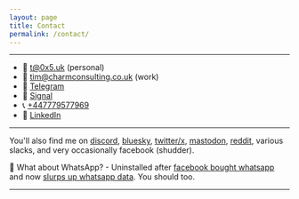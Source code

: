 ```yaml
---
layout: page
title: Contact
permalink: /contact/
---
```


---

- 📧 [t@0x5.uk](mailto:t+blog@0x5.uk) (personal)
- 📧 [tim@charmconsulting.co.uk](mailto:tim@charmconsulting.co.uk) (work)
- 💬 [Telegram](https://t.me/tim_abell)
- 💬 [Signal](https://signal.me/#eu/Hl987PqWXi7vbnqoVzw7domkvV615AS4fu95GtncR8qG7xTU-6xAA4dDi4vaYd5G)
- 📞 [+447779577969](tel:+447779577969)
- 🏢 [LinkedIn](https://www.linkedin.com/in/timabell)

---

You'll also find me on [discord](https://discord.com/users/890701039735558164), [bluesky](https://bsky.app/profile/0x5.uk), [twitter/x](https://www.twitter.com/tim_abell), [mastodon](https://mastodon.social/@tim_abell), [reddit](https://www.reddit.com/user/timabell/), various slacks, and very occasionally facebook (shudder).

💬 What about WhatsApp? - Uninstalled after [facebook bought whatsapp](https://www.forbes.com/sites/parmyolson/2014/10/06/facebook-closes-19-billion-whatsapp-deal/) and now [slurps up whatsapp data](https://arstechnica.com/tech-policy/2021/01/whatsapp-users-must-share-their-data-with-facebook-or-stop-using-the-app/). You should too.

---
